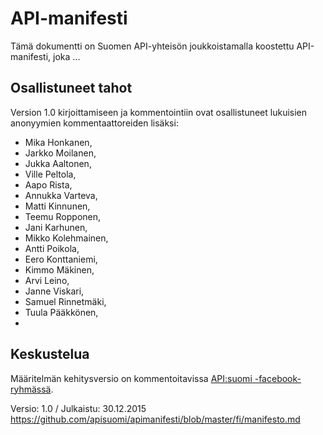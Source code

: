 # API-manifesti

Tämä dokumentti on Suomen API-yhteisön joukkoistamalla koostettu API-manifesti, joka ...

## Osallistuneet tahot

Version 1.0 kirjoittamiseen ja kommentointiin ovat osallistuneet lukuisien anonyymien kommentaattoreiden lisäksi: 

* Mika Honkanen, 
* Jarkko Moilanen,
* Jukka Aaltonen,
* Ville Peltola,
* Aapo Rista,
* Annukka Varteva,
* Matti Kinnunen,
* Teemu Ropponen,
* Jani Karhunen,
* Mikko Kolehmainen,
* Antti Poikola,
* Eero Konttaniemi,
* Kimmo Mäkinen,
* Arvi Leino, 
* Janne Viskari,
* Samuel Rinnetmäki,
* Tuula Pääkkönen,
* 


## Keskustelua

Määritelmän kehitysversio on kommentoitavissa [API:suomi -facebook-ryhmässä](https://www.facebook.com/groups/apisuomi/). 

Versio: 1.0 / Julkaistu: 30.12.2015 https://github.com/apisuomi/apimanifesti/blob/master/fi/manifesto.md

